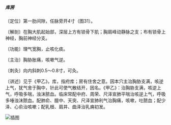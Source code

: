 #####  库房

〔定位〕第一肋间隙，任脉旁开4寸（图31）。

〔解剖〕在胸大肌起始部，深层上方有锁骨下肌；胸肩峰动静脉之支；布有锁骨上神经，胸前神经分支。

〔功能〕理气宽胸，止咳化痰。  

〔主治〕胸胁胀痛，咳嗽气逆。

〔刺灸〕向内斜刺0.5〜0.8寸，可灸。

〔讲述〕见于《甲乙》。库，指府库；房有住舍之意。因本穴主治胸胁支满，咳逆上气，犹气舍于胸中，针此可使气散结开，因名。《甲乙》：治胸胁支满，咳逆上气，呼吸多喘，浊沫脓血。临床常配中府、周荣、尺泽宣肺平喘治咳逆上气，呼吸多唾浊沫脓血。配肺俞、膻中、天突、尺泽宣肺利气治胸痛，咳嗽，吐脓血；配少泽、心俞治咳嗽；配乳根、肩井、曲泽治乳痈初发。

![插图](./img/图31.jpg)
